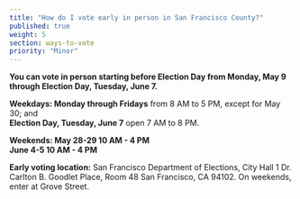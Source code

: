 ```yaml
---
title: "How do I vote early in person in San Francisco County?"
published: true
weight: 5
section: ways-to-vote
priority: "Minor"
---
```


**You can vote in person starting before Election Day from Monday, May 9 through Election Day, Tuesday, June 7.**  

**Weekdays:	Monday through Fridays** from 8 AM to 5 PM, except for May 30; and  
            **Election Day, Tuesday, June 7** open 7 AM to 8 PM.  

**Weekends: May 28-29 	10 AM - 4 PM**  
            **June 4-5 	10 AM - 4 PM**  

**Early voting location:** San Francisco Department of Elections, City Hall 1 Dr. Carlton B. Goodlet Place, Room 48 San Francisco, CA 94102. On weekends, enter at Grove Street.  
